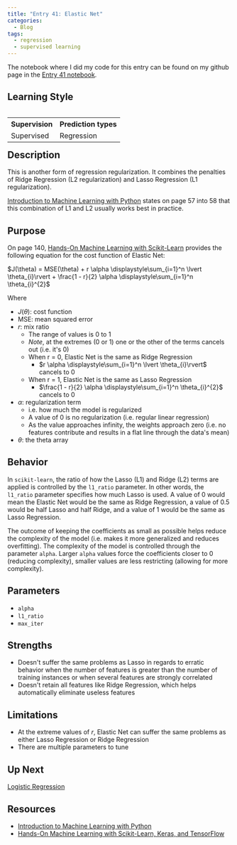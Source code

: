 ```yaml
---
title: "Entry 41: Elastic Net"
categories:
  - Blog
tags:
  - regression
  - supervised learning
---
```


The notebook where I did my code for this entry can be found on my github page in the [Entry 41 notebook](https://github.com/julielinx/datascience_diaries/blob/master/03_supervised_learning/41a_elasticnet_regression.ipynb).

## Learning Style

<table align='left'>
    <tr>
        <th>Supervision</th>
        <th>Prediction types</th>
    </tr>
    <tr>
        <td>Supervised</td>
        <td>Regression</td>
    </tr>
</table>

## Description

This is another form of regression regularization. It combines the penalties of Ridge Regression (L2 regularization) and Lasso Regression (L1 regularization).

[Introduction to Machine Learning with Python](https://www.amazon.com/Introduction-Machine-Learning-Python-Scientists/dp/1449369413) states on page 57 into 58 that this combination of L1 and L2 usually works best in practice.

## Purpose

On page 140, [Hands-On Machine Learning with Scikit-Learn](https://www.amazon.com/Hands-Machine-Learning-Scikit-Learn-TensorFlow/dp/1492032646) provides the following equation for the cost function of Elastic Net:

$J(\theta) = MSE(\theta) + r \alpha \displaystyle\sum_{i=1}^n \lvert \theta_{i}\rvert + \frac{1 - r}{2} \alpha \displaystyle\sum_{i=1}^n \theta_{i}^{2}$

Where

- $J(\theta)$: cost function
- MSE: mean squared error
- $r$: mix ratio
  - The range of values is 0 to 1
  - *Note*, at the extremes (0 or 1) one or the other of the terms cancels out (i.e. it's 0)
  - When r = 0, Elastic Net is the same as Ridge Regression
    - $r \alpha \displaystyle\sum_{i=1}^n \lvert \theta_{i}\rvert$ cancels to 0
  - When r = 1, Elastic Net is the same as Lasso Regression
    - $\frac{1 - r}{2} \alpha \displaystyle\sum_{i=1}^n \theta_{i}^{2}$ cancels to 0
- $\alpha$: regularization term
  - i.e. how much the model is regularized
  - A value of 0 is no regularization (i.e. regular linear regression)
  - As the value approaches infinity, the weights approach zero (i.e. no features contribute and results in a flat line through the data's mean)
- $\theta$: the theta array

## Behavior

In `scikit-learn`, the ratio of how the Lasso (L1) and Ridge (L2) terms are applied is controlled by the `l1_ratio` parameter. In other words, the `l1_ratio` parameter specifies how much Lasso is used. A value of 0 would mean the Elastic Net would be the same as Ridge Regression, a value of 0.5 would be half Lasso and half Ridge, and a value of 1 would be the same as Lasso Regression.

The outcome of keeping the coefficients as small as possible helps reduce the complexity of the model (i.e. makes it more generalized and reduces overfitting). The complexity of the model is controlled through the parameter `alpha`. Larger `alpha` values force the coefficients closer to 0 (reducing complexity), smaller values are less restricting (allowing for more complexity).

## Parameters

- `alpha`
- `l1_ratio`
- `max_iter`

## Strengths

- Doesn't suffer the same problems as Lasso in regards to erratic behavior when the number of features is greater than the number of training instances or when several features are strongly correlated
- Doesn't retain all features like Ridge Regression, which helps automatically eliminate useless features

## Limitations

- At the extreme values of $r$, Elastic Net can suffer the same problems as either Lasso Regression or Ridge Regression
- There are multiple parameters to tune

## Up Next

[Logistic Regression](https://julielinx.github.io/blog/42_regression_logistic/)

## Resources

- [Introduction to Machine Learning with Python](https://www.amazon.com/Introduction-Machine-Learning-Python-Scientists/dp/1449369413)
- [Hands-On Machine Learning with Scikit-Learn, Keras, and TensorFlow](https://www.amazon.com/Hands-Machine-Learning-Scikit-Learn-TensorFlow/dp/1492032646)
